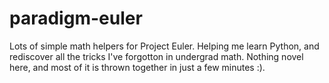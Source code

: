 paradigm-euler
==============

Lots of simple math helpers for Project Euler. Helping me learn Python, and rediscover all the tricks I've forgotton in undergrad math. Nothing novel here, and most of it is thrown together in just a few minutes :).

